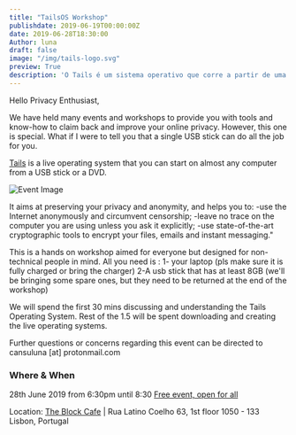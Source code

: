 ```yaml
---
title: "TailsOS Workshop"
publishdate: 2019-06-19T00:00:00Z
date: 2019-06-28T18:30:00
Author: luna
draft: false
image: "/img/tails-logo.svg"
preview: True
description: 'O Tails é um sistema operativo que corre a partir de uma pen usb e protege a nossa privacidade.'
---
```


Hello Privacy Enthusiast,

We have held many events and workshops to provide you with tools and know-how to claim back and improve your online privacy. However, this one is special. What if I were to tell you that a single USB stick can do all the job for you.

[Tails](https://tails.boum.org/) is a live operating system that you can start on almost any computer from a USB stick or a DVD.

![Event Image](/img/tails-logo.svg)

It aims at preserving your privacy and anonymity, and helps you to:
-use the Internet anonymously and circumvent censorship;
-leave no trace on the computer you are using unless you ask it explicitly;
-use state-of-the-art cryptographic tools to encrypt your files, emails and instant messaging."

This is a hands on workshop aimed for everyone but designed for non-technical people in mind.
All you need is :
1- your laptop (pls make sure it is fully charged or bring the charger)
2-A usb stick that has at least 8GB (we'll be bringing some spare ones, but they need to be returned at the end of the workshop)

We will spend the first 30 mins discussing and understanding the Tails Operating System. Rest of the 1.5 will be spent downloading and creating the live operating systems. 

Further questions or concerns regarding this event can be directed to cansuluna [at] protonmail.com

### Where & When
28th June 2019 from 6:30pm until 8:30
[Free event, open for all](https://www.meetup.com/Social-at-The-Block-Cafe/events/262428910/)

Location: [The Block Cafe](http://theblock.cafe/) |  Rua Latino Coelho 63, 1st floor 1050 - 133 Lisbon, Portugal


